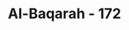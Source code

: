 ---
title: "Al-Baqarah - 172"
no: 172
arabic_no: ١٧٢
ayah: يٰٓاَيُّهَا الَّذِيْنَ اٰمَنُوْا كُلُوْا مِنْ طَيِّبٰتِ مَا رَزَقْنٰكُمْ وَاشْكُرُوْا لِلّٰهِ اِنْ كُنْتُمْ اِيَّاهُ تَعْبُدُوْنَ 
translation: "Wahai orang-orang yang beriman! Makanlah dari rezeki yang baik yang Kami berikan kepada kamu dan bersyukurlah kepada Allah, jika kamu hanya menyembah kepada-Nya."
tafsir: "Di dalam ayat ini ditegaskan agar seorang mukmin makan makanan yang baik yang diberikan Allah, dan rezeki yang diberikan-Nya itu haruslah disyukuri. Dalam ayat 168 perintah makan makanan yang baik-baik ditujukan kepada manusia umumnya. Karenanya, perintah itu diiringi dengan larangan mengikuti ajaran setan. Sedangkan dalam ayat ini perintah ditujukan kepada orang mukmin saja agar mereka makan rezeki Allah yang baik-baik. Sebab itu, perintah ini diiringi dengan perintah mensyukurinya."
---